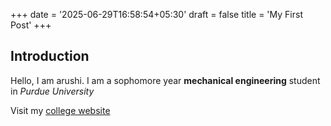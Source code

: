 +++
date = '2025-06-29T16:58:54+05:30'
draft = false
title = 'My First Post'
+++

## Introduction

Hello, I am arushi. 
I am a sophomore year **mechanical engineering** student in *Purdue University*

Visit my [college website](https://www.purdue.edu/)